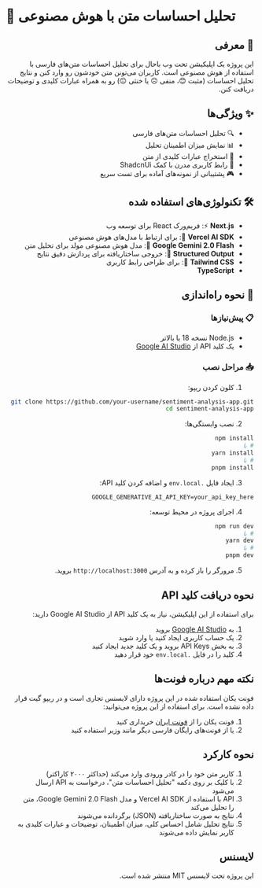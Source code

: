 # 🎯 تحلیل احساسات متن با هوش مصنوعی

<div dir="rtl">

## 👋 معرفی
این پروژه یک اپلیکیشن تحت وب باحال برای تحلیل احساسات متن‌های فارسی با استفاده از هوش مصنوعی است. کاربران می‌تونن متن خودشون رو وارد کنن و نتایج تحلیل احساسات (مثبت 😊، منفی ☹️ یا خنثی 😐) رو به همراه عبارات کلیدی و توضیحات دریافت کنن.

## ✨ ویژگی‌ها
- 🔍 تحلیل احساسات متن‌های فارسی
- 📊 نمایش میزان اطمینان تحلیل
- 🎯 استخراج عبارات کلیدی از متن
- 💅 رابط کاربری مدرن با کمک ShadcnUi
- 🎮 پشتیبانی از نمونه‌های آماده برای تست سریع

## 🛠️ تکنولوژی‌های استفاده شده
- **Next.js** ⚡: فریم‌ورک React برای توسعه وب
- **Vercel AI SDK** 🤖: برای ارتباط با مدل‌های هوش مصنوعی
- **Google Gemini 2.0 Flash** 🧠: مدل هوش مصنوعی مولد برای تحلیل متن
- **Structured Output** 📝: خروجی ساختاریافته برای پردازش دقیق نتایج
- **Tailwind CSS** 🎨: برای طراحی رابط کاربری
- **TypeScript** 

## 🚀 نحوه راه‌اندازی

### 📋 پیش‌نیازها
- Node.js نسخه 18 یا بالاتر
- یک کلید API از [Google AI Studio](https://aistudio.google.com/)

### 📥 مراحل نصب

1. کلون کردن ریپو:
```bash
git clone https://github.com/your-username/sentiment-analysis-app.git
cd sentiment-analysis-app
```

2. نصب وابستگی‌ها:
```bash
npm install
# یا
yarn install
# یا
pnpm install
```

3. ایجاد فایل `.env.local` و اضافه کردن کلید API:
```
GOOGLE_GENERATIVE_AI_API_KEY=your_api_key_here
```

4. اجرای پروژه در محیط توسعه:
```bash
npm run dev
# یا
yarn dev
# یا
pnpm dev
```

5. مرورگر را باز کرده و به آدرس `http://localhost:3000` بروید.

## نحوه دریافت کلید API

برای استفاده از این اپلیکیشن، نیاز به یک کلید API از Google AI Studio دارید:

1. به [Google AI Studio](https://aistudio.google.com/) بروید
2. یک حساب کاربری ایجاد کنید یا وارد شوید
3. به بخش API Keys بروید و یک کلید جدید ایجاد کنید
4. کلید را در فایل `.env.local` خود قرار دهید

## نکته مهم درباره فونت‌ها

فونت یکان استفاده شده در این پروژه دارای لایسنس تجاری است و در ریپو گیت قرار داده نشده است. برای استفاده از این پروژه می‌توانید:

1. فونت یکان را از [فونت ایران](https://fontiran.com) خریداری کنید
2. یا از فونت‌های رایگان فارسی دیگر مانند وزیر استفاده کنید



## نحوه کارکرد

1. کاربر متن خود را در کادر ورودی وارد می‌کند (حداکثر ۲۰۰۰ کاراکتر)
2. با کلیک بر روی دکمه "تحلیل احساسات متن"، درخواست به API ارسال می‌شود
3. API با استفاده از Vercel AI SDK و مدل Google Gemini 2.0 Flash، متن را تحلیل می‌کند
4. نتایج به صورت ساختاریافته (JSON) برگردانده می‌شوند
5. نتایج تحلیل شامل احساس کلی، میزان اطمینان، توضیحات و عبارات کلیدی به کاربر نمایش داده می‌شوند

## لایسنس

این پروژه تحت لایسنس MIT منتشر شده است.

</div>
